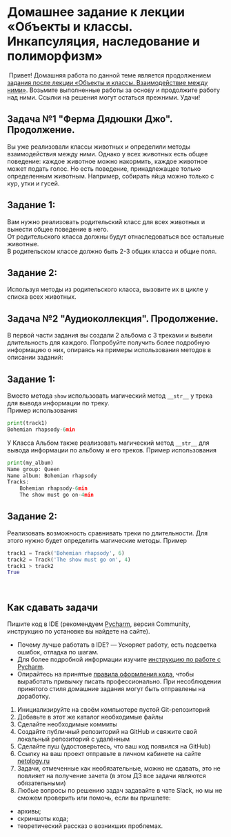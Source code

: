 # Домашнее задание к лекции «Объекты и классы. Инкапсуляция, наследование и полиморфизм»
​
Привет! Домашняя работа по данной теме является продолжением [задания после лекции «Объекты и классы. Взаимодействие между ними»](https://github.com/netology-code/py-homeworks-basic/tree/new_oop/6.0.object_and_classes). Возьмите выполненные работы за основу и продолжите работу над ними. Ссылки на решения могут остаться прежними. 
Удачи!

## Задача №1 "Ферма Дядюшки Джо". Продолжение.
Вы уже реализовали классы животных и определили методы взаимодействия между ними.
Однако у всех животных есть общее поведение: каждое животное можно накормить, каждое животное может подать голос.
Но есть поведение, принадлежащее только определенным животным. Например, собирать яйца можно только с кур, утки и гусей.  

## Задание 1:
Вам нужно реализовать родительский класс для всех животных и вынести общее поведение в него.  
От родительского класса должны будут отнаследоваться все остальные животные.  
В родительском классе должно быть 2-3 общих класса и общие поля.

## Задание 2:
Используя методы из родительского класса, вызовите их в цикле у списка всех животных.

## Задача №2 "Аудиоколлекция". Продолжение.
В первой части задания вы создали 2 альбома с 3 треками и вывели длительность для каждого. Попробуйте получить более подробную информацию о них, опираясь на примеры использования методов в описании заданий:

## Задание 1:
Вместо метода ```show``` использовать магический метод ```__str__``` у трека для вывода информации по треку.  
Пример использования
```python
print(track1)
Bohemian rhapsody-6min
```
У Класса Альбом также реализовать магический метод ```__str__``` для вывода информации по альбому и его треков.
Пример использования
```python
print(my_album)
Name group: Queen
Name album: Bohemian rhapsody
Tracks:
	Bohemian rhapsody-6min
	The show must go on-4min
```

## Задание 2:
Реализовать возможность сравнивать треки по длительности. Для этого нужно будет определить магические методы.
Пример
```python
track1 = Track('Bohemian rhapsody', 6)
track2 = Track('The show must go on', 4)
track1 > track2
True
```

​
## Как сдавать задачи
Пишите код в IDE (рекомендуем [Pycharm](https://www.jetbrains.com/ru-ru/pycharm/download/#section=windows), версия Community, инструкцию по установке вы найдете на сайте).  
- Почему лучше работать в IDE? — Ускоряет работу, есть подсветка ошибок, отладка по шагам.  
- Для более подробной информации изучите [инструкцию по работе с Pycharm](https://github.com/netology-code/guides/blob/master/python/Pycharm.md).  
- Опирайтесь на принятые [правила оформления кода](https://github.com/netology-code/codestyle/tree/master/python), чтобы выработать привычку писать профессионально. При несоблюдении принятого стиля домашние задания могут быть отправлены на доработку. 

1. Инициализируйте на своём компьютере пустой Git-репозиторий
2. Добавьте в этот же каталог необходимые файлы
3. Сделайте необходимые коммиты
4. Создайте публичный репозиторий на GitHub и свяжите свой локальный репозиторий с удалённым
5. Сделайте пуш (удостоверьтесь, что ваш код появился на GitHub)
6. Ссылку на ваш проект отправьте в личном кабинете на сайте [netology.ru](http://netology.ru/)
7. Задачи, отмеченные как необязательные, можно не сдавать, это не повлияет на получение зачета (в этом ДЗ все задачи являются обязательными)
8. Любые вопросы по решению задач задавайте в чате Slack, но мы не сможем проверить или помочь, если вы пришлете:
* архивы;
* скриншоты кода;
* теоретический рассказ о возникших проблемах.

